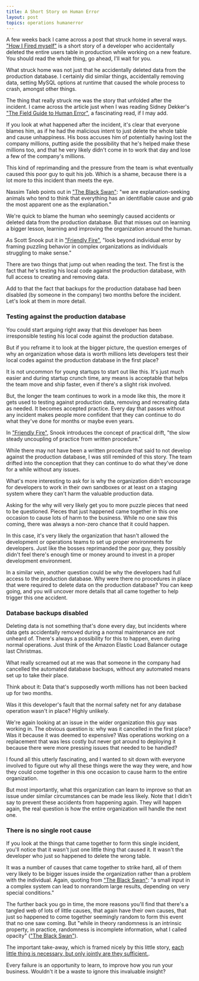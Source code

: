 ```yaml
---
title: A Short Story on Human Error
layout: post
topics: operations humanerror
---
```

A few weeks back I came across a post that struck home in several ways. ["How I
Fired myself"](http://edu.mkrecny.com/thoughts/how-i-fired-myself) is a short
story of a developer who accidentally deleted the entire users table in
production while working on a new feature. You should read the whole thing, go
ahead, I'll wait for you.

What struck home was not just that he accidentally deleted data from the
production database. I certainly did similar things, accidentally removing data,
setting MySQL options at runtime that caused the whole process to crash, amongst
other things.

The thing that really struck me was the story that unfolded after the incident.
I came across the article just when I was reading Sidney Dekker's ["The Field
Guide to Human Error"](http://amzn.to/19IxbP4), a fascinating read, if I may
add.

If you look at what happened after the incident, it's clear that everyone blames
him, as if he had the malicious intent to just delete the whole table and cause
unhappiness. His boss accuses him of potentially having lost the company millions,
putting aside the possibility that he's helped make these millions too, and that
he very likely didn't come in to work that day and lose a few of the company's
millions.

This kind of reprimanding and the pressure from the team is what eventually
caused this poor guy to quit his job. Which is a shame, because there is a lot
more to this incident than meets the eye.

Nassim Taleb points out in ["The Black Swan"](http://amzn.to/19CvJvW): "we are
explanation-seeking animals who tend to think that everything has an
identifiable cause and grab the most apparent one as the explanation."

We're quick to blame the human who seemingly caused accidents or deleted data from
the production database. But that misses out on learning a bigger lesson,
learning and improving the organization around the human.

As Scott Snook put it in ["Friendly Fire"](http://amzn.to/15bQMAj), "look beyond
individual error by framing puzzling behavior in complex organizations as
individuals struggling to make sense."

There are two things that jump out when reading the text. The first is the fact
that he's testing his local code against the production database, with full
access to creating and removing data.

Add to that the fact that backups for the production database had been disabled
(by someone in the company) two months before the incident. Let's look at them
in more detail.

### Testing against the production database

You could start arguing right away that this developer has been irresponsible
testing his local code against the production database.

But if you reframe it to look at the bigger picture, the question emerges of why
an organization whose data is worth millions lets developers test their local
codes against the production database in the first place?

It is not uncommon for young startups to start out like this. It's just much
easier and during startup crunch time, any means is acceptable that helps the
team move and ship faster, even if there's a slight risk involved.

But, the longer the team continues to work in a mode like this, the more it gets
used to testing against production data, removing and recreating data as needed.
It becomes accepted practice. Every day that passes without any incident makes
people more confident that they can continue to do what they've done for months
or maybe even years.

In ["Friendly Fire"](http://amzn.to/15bQMAj), Snook introduces the concept of
practical drift, "the slow steady uncoupling of practice from written
procedure."

While there may not have been a written procedure that said to not develop
against the production database, I was still reminded of this story. The team
drifted into the conception that they can continue to do what they've done for a
while without any issues.

What's more interesting to ask for is why the organization didn't encourage for
developers to work in their own sandboxes or at least on a staging system where
they can't harm the valuable production data.

Asking for the why will very likely get you to more puzzle pieces that need to
be questioned. Pieces that just happened came together in this one occasion to
cause lots of harm to the business. While no one saw this coming, there was
always a non-zero chance that it could happen.

In this case, it's very likely the organization that hasn't allowed the
development or operations teams to set up proper environments for developers.
Just like the bosses reprimanded the poor guy, they possibly didn't feel there's
enough time or money around to invest in a proper development environment.

In a similar vein, another question could be why the developers had full access
to the production database. Why were there no procedures in place that were
required to delete data on the production database? You can keep going, and you
will uncover more details that all came together to help trigger this one
accident.

### Database backups disabled

Deleting data is not something that's done every day, but incidents where data
gets accidentally removed during a normal maintenance are not unheard of.
There's always a possibility for this to happen, even during normal operations.
Just think of the Amazon Elastic Load Balancer outage last Christmas.

What really screamed out at me was that someone in the company had cancelled the
automated database backups, without any automated means set up to take their
place.

Think about it: Data that's supposedly worth millions has not been backed up for
two months.

Was it this developer's fault that the normal safety net for any database
operation wasn't in place? Highly unlikely.

We're again looking at an issue in the wider organization this guy was working
in. The obvious question is: why was it cancelled in the first place? Was it
because it was deemed to expensive? Was operations working on a replacement that
was less costly but never got around to deploying it because there were more
pressing issues that needed to be handled?

I found all this utterly fascinating, and I wanted to sit down with everyone
involved to figure out why all these things were the way they were, and how they
could come together in this one occasion to cause harm to the entire
organization.

But most importantly, what this organization can learn to improve so that an
issue under similar circumstances can be made less likely. Note that I didn't
say to prevent these accidents from happening again. They will happen again, the
real question is how the entire organization will handle the next one.

### There is no single root cause

If you look at the things that came together to form this single incident,
you'll notice that it wasn't just one little thing that caused it. It wasn't the
developer who just so happened to delete the wrong table.

It was a number of causes that came together to strike hard, all of them very
likely to be bigger issues inside the organization rather than a problem with
the individual. Again, quoting from ["The Black Swan"](http://amzn.to/19CvJvW):
"a small input in a complex system can lead to nonrandom large results,
depending on very special conditions."

The further back you go in time, the more reasons you'll find that there's a
tangled web of lots of little causes, that again have their own causes, that
just so happened to come together seemingly random to form this event that no
one saw coming. But "while in theory randomness is an intrinsic property, in
practice, randomness is incomplete information, what I called opacity" (["The
Black Swan"](http://amzn.to/19CvJvW)).

The important take-away, which is framed nicely by this little story, [each
little thing is necessary, but only jointly are they
sufficient.](http://www.kitchensoap.com/2012/02/10/each-necessary-but-only-jointly-sufficient/).

Every failure is an opportunity to learn, to improve how you run your business.
Wouldn't it be a waste to ignore this invaluable insight?
